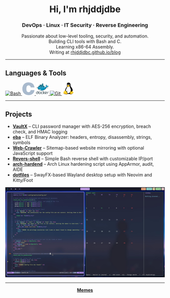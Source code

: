 <h1 align="center">Hi, I'm rhjddjdbe</h1>
<h3 align="center">DevOps · Linux · IT Security · Reverse Engineering</h3>

<p align="center">
  Passionate about low-level tooling, security, and automation.<br>
  Building CLI tools with Bash and C.<br>
  Learning x86-64 Assembly.<br>
  Writing at <a href="https://rhjddjdbc.github.io/blog/">rhjddjdbc.github.io/blog</a>
</p>

---

## Languages & Tools

<p align="left">
  <a href="https://www.gnu.org/software/bash/" target="_blank">
    <img src="https://www.vectorlogo.zone/logos/gnu_bash/gnu_bash-icon.svg" alt="Bash" width="40" height="40"/>
  </a>
  <a href="https://www.cprogramming.com/" target="_blank">
    <img src="https://raw.githubusercontent.com/devicons/devicon/master/icons/c/c-original.svg" alt="C" width="40" height="40"/>
  </a>
  <a href="https://www.docker.com/" target="_blank">
    <img src="https://raw.githubusercontent.com/devicons/devicon/master/icons/docker/docker-original-wordmark.svg" alt="Docker" width="40" height="40"/>
  </a>
  <a href="https://git-scm.com/" target="_blank">
    <img src="https://www.vectorlogo.zone/logos/git-scm/git-scm-icon.svg" alt="Git" width="40" height="40"/>
  </a>
  <a href="https://www.linux.org/" target="_blank">
    <img src="https://raw.githubusercontent.com/devicons/devicon/master/icons/linux/linux-original.svg" alt="Linux" width="40" height="40"/>
  </a>
</p>

---

## Projects

- [**VaultX**](https://github.com/rhjddjdbc/vaultx) – CLI password manager with AES-256 encryption, breach check, and HMAC logging  
- [**eba**](https://github.com/rhjddjdbc/eba) – ELF Binary Analyzer: headers, entropy, disassembly, strings, symbols  
- [**Web-Crawler**](https://github.com/rhjddjdbc/Web-Crawler) – Sitemap-based website mirroring with optional JavaScript support  
- [**Revers-shell**](https://github.com/rhjddjdbc/Revers-shell) – Simple Bash reverse shell with customizable IP/port  
- [**arch-hardend**](https://github.com/rhjddjdbc/arch-hardend) – Arch Linux hardening script using AppArmor, audit, AIDE  
- [**dotfiles**](https://github.com/rhjddjdbc/dotfiles) – SwayFX-based Wayland desktop setup with Neovim and Kitty/Foot

<p align="center">
  <img src="A.jpg" alt="Screenshot" width="700"/>
</p>

---

<p align="center">
  <a href="https://github.com/rhjddjdbc/meme"><strong>Memes</strong></a>
</p>
